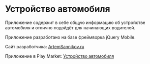 # Устройство автомобиля

Приложение содержит в себе общую информацию об устройстве автомобиля и отлично подойдёт для начинающих водителей.

Приложение разработано на базе фреймворка jQuery Mobile.

Сайт разработчика: [ArtemSannikov.ru](http://artemsannikov.ru)

Приложение в Play Market: [Устройство автомобиля](https://play.google.com/store/apps/details?id=com.auto.start)